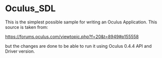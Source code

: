 # Oculus_SDL

This is the simplest possible sample for writing an Oculus Application. This source is taken from:

https://forums.oculus.com/viewtopic.php?f=20&t=8949#p155558

but the changes are done to be able to run it using Oculus 0.4.4 API and Driver version.
